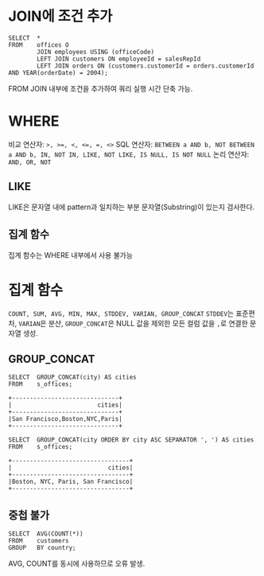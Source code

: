 # JOIN에 조건 추가
```
SELECT	*
FROM	offices O 
        JOIN employees USING (officeCode)
        LEFT JOIN customers ON employeeId = salesRepId
        LEFT JOIN orders ON (customers.customerId = orders.customerId AND YEAR(orderDate) = 2004);
```
FROM JOIN 내부에 조건을 추가하여 쿼리 실행 시간 단축 가능.
# WHERE
비교 연산자: `>, >=, <, <=, =, <>`
SQL 연산자: `BETWEEN a AND b, NOT BETWEEN a AND b, IN, NOT IN, LIKE, NOT LIKE, IS NULL, IS NOT NULL`
논리 연산자: `AND, OR, NOT`
## LIKE
LIKE은 문자열 내에 pattern과 일치하는 부분 문자열(Substring)이 있는지 검사한다.
## 집계 함수
집계 함수는 WHERE 내부에서 사용 불가능
# 집계 함수
`COUNT, SUM, AVG, MIN, MAX, STDDEV, VARIAN, GROUP_CONCAT`
`STDDEV`는 표준편차, `VARIAN`은 분산, `GROUP_CONCAT`은 NULL 값을 제외한 모든 컬럼 값을 `,`로 연결한 문자열 생성.
## GROUP_CONCAT
``` 
SELECT  GROUP_CONCAT(city) AS cities
FROM    s_offices;

+------------------------------+
|                        cities|
+------------------------------+
|San Francisco,Boston,NYC,Paris|
+------------------------------+
```
```
SELECT  GROUP_CONCAT(city ORDER BY city ASC SEPARATOR ', ') AS cities
FROM    s_offices;

+---------------------------------+
|                           cities|
+---------------------------------+
|Boston, NYC, Paris, San Francisco|
+---------------------------------+
```
## 중첩 불가
```
SELECT  AVG(COUNT(*))
FROM    customers
GROUP   BY country;
```
AVG, COUNT를 동시에 사용하므로 오류 발생.
